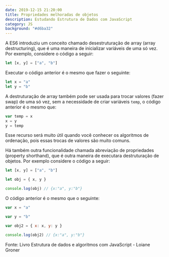```yaml
---
date: 2019-12-15 21:20:00
title: Propriedades melhoradas de objetos
description: Estudando Estrutura de Dados com JavaScript
category: JS
background: "#d6ba32"
---
```


A ES6 introduziu um conceito chamado desestruturação de array (array destructuring), que é uma maneira de inicializar variáveis de uma só vez. Por exemplo, considere o código a seguir:

```js
let [x, y] = ["a", "b"]
```

Executar o código anterior é o mesmo que fazer o seguinte:

```js
let x = "a"
let y = "b"
```

A destruturação de array também pode ser usada para trocar valores (fazer swap)
de uma só vez, sem a necessidade de criar variáveis `temp`, o código anterior é o mesmo que:

```js
var temp = x
x = y
y = temp
```

Esse recurso será muito útil quando você conhecer os algoritmos de ordenação, pois essas trocas de valores
são muito comuns.

Há também outra funcionalidade chamada abreviação de propriedades (property shorthand), que é outra maneira de executara destruturação de objetos. Por exemplo considere o código a seguir:

```js
let [x, y] = ["a", "b"]

let obj = { x, y }

console.log(obj) // {x:"a", y:"b"}
```

O código anterior é o mesmo que o seguinte:

```js
var x = "a"

var y = "b"

var obj2 = { x: x, y: y }

console.log(obj2) // {x:"a", y:"b"}
```

Fonte: Livro Estrutura de dados e algoritmos com JavaScript - Loiane Groner
